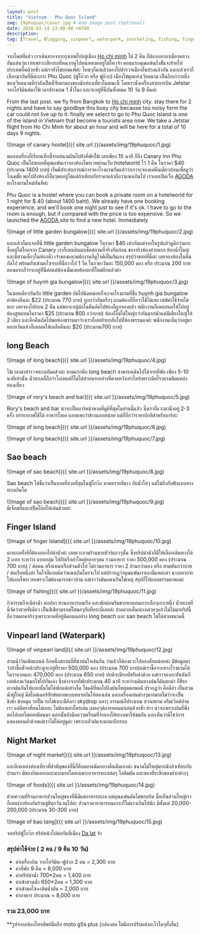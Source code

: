 ```yaml
---
layout: post
title: "Vietnam - Phu Quoc Island"
img: 19phuquoc/cover.jpg # Add image post (optional)
date: 2018-01-14 13:00:00 +0700
description:
tag: [Travel, Blogging, vinpearl, waterpark, snorkeling, fishing, fingerisland, longbeach, saobeach, phu quoc, island, beach, Vietnam, ฟูโกว๊ก, เวียดนาม]
---
```


จากโพสที่แล้ว เราเดินทางจากกรุงเทพไปอยู่เมือง <a href="/Hochiminh/" target="_ blank">Ho chi minh</a>  ได้ 2 คืน ก็ต้องบอกลาเมืองหลวงอันแสนวุ่นวายเพราะเสียงรถที่หนวกหูไปหน่อยเลยอยู่ไม่ไหวจ้า ตอนแรกคุณแฟนถึงขั้นจะย้ายไปประเทศอื่นด้วยซ้ำ แต่เรายังไม่ยอมแพ้ค่ะ ไหนๆก็มาแล้วลองไปสำรวจเมืองอื่นบ้างแล้วกัน และแล้วเราก็เลือกมากันที่นี่ค่ะเกาะ Phu Quoc (ฟูโก๊วก หรือ ฟูก๊วก) เมืองไข่มุกแห่งเวียดนาม เป็นอีกเกาะหนึ่งของเวียดนามที่กำลังเป็นที่จับตามองของนักท่องเที่ยวในขณะนี้ โดยเรานั่งเครื่องสายการบิน Jetstar จากโฮจิมินห์มาใช้เวลาประมาณ 1 ชั่วโมง และจะอยู่ที่นี่กันทั้งหมด 10 วัน 9 คืนค่ะ

From the last post. we fly from Bangkok to <a href="/Hochiminh/" target="_ blank">Ho chi minh</a> city. stay there for 2 nights and have to say goodbye this busy city because too noisy form the car could not live up to it. finally we select to go to Phu Quoc Island is one of the island in Vietnam that become a tourists area now. We take a Jetstar flight from Ho Chi Minh for about an hour and will be here for a total of 10 days 9 nights.

![Image of canary hostel]({{ site.url }}/assets/img/19phuquoc/1.jpg)

พอลงเครื่องก็เรียกแท็กซี่จากสนามบินไปยังที่พักใช้เวลาเพียง 15 นาที ก็ถึง Canary Inn Phu Quoc เป็นโฮสเทลที่คุณแฟนเราจองห้องไพรเวทผ่านเว็บ hotelworld ไว้ 1 คืน ในราคา $40 (ประมาณ 1400 บาท) เริ่มมีประสบการณ์การจองโรงแรมกันแล้วว่าเราจะจองแค่คืนเดียวก่อนเพื่อดูว่าโอเคมั้ย พอไปถึงห้องก็งั้นๆพออยู่ได้แต่ถ้าเทียบกับราคาแล้วถือว่าแพงเกินไป เราเลยเปิดเว็บ <a href="https://www.agoda.com/partners/partnersearch.aspx?cid=1798016&pcs=1&hl=th&city=17188" target="_ blank">AGODA</a> หาโรงแรมใหม่ทันทีค่ะ

Phu Quoc is a hostel where you can book a private room on a hotelworld for 1 night for $ 40 (about 1400 baht). We already have one booking experience, and we'll book one night just to see if it's ok. I have to go to the room is enough, but if compared with the price is too expensive. So we launched the <a href="https://www.agoda.com/partners/partnersearch.aspx?cid=1798016&pcs=1&hl=en&city=17188" target="_ blank"> AGODA </a> site to find a new hotel. Immediately

![Image of little garden bungalow]({{ site.url }}/assets/img/19phuquoc/2.jpg)

และแล้วก็มาเจอที่นี่ little garden bungalow ในราคา $40 เท่ากันแต่จากในรูปแล้วดูดีกว่ามาก ซึ่งอยู่ไม่ไกลจาก Canary เราก็เลยเดินมาเช็คสถานที่จริงกันก่อน ของจริงห้องสวยมาก ห้องน้ำใหญ่และมีสวนเล็กๆในห้องน้ำ เจ้าของและพนักงานก็ดูใจดีเป็นกันเอง  สรุปว่าชอบที่นี่ค่ะ เลยจองห้องในคืนถัดไป พร้อมกับเช่ามอไซจากที่นี่ยาวไป 1 วีค ในราคาวันละ 150,000 ดอง หรือ ประมาณ 200 บาท ตอนแรกก็ว่าจะอยู่ที่นี่ต่อแต่ห้องเต็มเลยต้องหาที่ใหม่อีกแล้วค่า

![Image of huynh gia bungalow]({{ site.url }}/assets/img/19phuquoc/3.jpg)

ในซอยเดียวกันกับ little garden ถัดไปนิดหน่อยก็จะเจอโรงแรมที่ชื่อ huynh gia bungalow ค่าห้องคืนละ $22 (ประมาณ 770 บาท) ถูกกว่ากันครึ่งๆ แถมห้องก็ถือว่าใช้ได้เลย เซฟค่าใช้จ่ายได้มาก เลยจองไปก่อน 2 คืน แต่พอจะอยู่ต่อในคืนถัดไปห้องก็ถูกจองแล้ว พนักงานก็เลยเสนอให้ไปอยู่ห้องสูทแทนในราคา $25 (ประมาณ 800 กว่าบาท) ห้องก็ไม่ได้ใหญ่กว่ากันมากนักแต่มีเตียงใหญ่ให้ 2 เตียง และอีกคืนถัดไปพอห้องธรรมดาว่างเราก็เลยย้ายกลับไปที่ห้องธรรมดาค่ะ พนักงานเห็นว่าอยู่มาหลายวันแล้วก็เลยลดให้เหลือคืนละ $20 (ประมาณ700 บาท)  


## long Beach

![Image of long beach]({{ site.url }}/assets/img/19phuquoc/4.jpg)

ได้เวลามาสำรวจทะเลกันแล้วค่ะ หาดแรกคือ long beach สามารถเดินไปได้จากที่พัก เพียง 5-10 นาทีเท่านั้น น้ำทะเลก็ถือว่าโอเคแต่ก็ไม่ได้สวยมากอย่างที่คาดหวังเท่าไหร่เพราะติดโรงแรมติดแหล่งท่องเที่ยว

![Image of rory's beach and bar]({{ site.url }}/assets/img/19phuquoc/5.jpg)

Rory's beach and bar น่าจะเป็นบาร์หน้าหาดที่ดูดีที่สุดในย่านนี้แล้ว ซึ่งเราก็แวะมานั่งอยู่ 2-3 ครั้ง บรรยากาศใช้ได้ อาหารโอเค แอบแพงว่าข้างนอกหน่อย แต่ก็ถือว่าราคาปกติสำหรับบาร์ค่ะ

![Image of long beach]({{ site.url }}/assets/img/19phuquoc/6.jpg)


![Image of long beach]({{ site.url }}/assets/img/19phuquoc/7.jpg)    


## Sao beach
![Image of sao beach]({{ site.url }}/assets/img/19phuquoc/8.jpg)

Sao beach ได้ชื่อว่าเป็นหาดที่สวยที่สุดในฟูโกว๊ก หาดทรายสีขาว กับน้ำใสๆ แต่ไม่ถึงกับฟ้าแบบทางทะเลอินโด

![Image of sao beach]({{ site.url }}/assets/img/19phuquoc/9.jpg)  
มีเจ็ทสกีและสปีดโบ๊ทให้เล่นด้วยค่ะ

## Finger Island
![Image of finger Island]({{ site.url }}/assets/img/19phuquoc/10.jpg)

มาทะเลทั้งทีก็ต้องออกไปดำน้ำค่ะ เลยแวะถามร้านขายทัวร์แถวๆนั้น ซึ่งทริปดำน้ำก็มีให้เลือกเดินทางได้ 2 แบบ ระหว่าง แบบกลุ่ม ไปกับเรือลำใหญ่หลายๆคน รวมอาหาร ราคา 500,000 ดอง (ประมาณ 700 บาท) / ต่อคน หรือเหมาเรือส่วนตัวไป ไม่รวมอาหาร ราคา 2 ล้านกว่าดอง หรือ สามพันกว่าบาท / ต่อเรือหนึ่งลำ ในใจก็แอบคิดว่าแพงเกินใครจะไป แต่ปรากฏว่าคุณแฟนเราเองนี่แหละค่า นางอยากจะไปแบบไพรเวทเพราะไม่ต้องมารอชาวบ้าน แต่เราว่ามันแพงเกินใช่เหตุ สรุปก็ไปแบบธรรมดาพอค่ะ

![Image of fishing]({{ site.url }}/assets/img/19phuquoc/11.jpg)

กิจกรรมก็จะมีดำน้ำ ตกปลา ทานอาหารบนเรือ และพักผ่อนริมชายหาดบนเกาะเล็กๆเกาะหนึ่ง น้ำทะเลที่นี่จัดว่าสวยทีเดียว เป็นสีเขียวมรกตใ่สพอๆกับที่กระบี่เลยค่ะ ถ้าอยากเห็นทะเลสวยๆแล้วไม่ได้มาทริปนี้ถือว่าพลาดจริงๆเพราะหาดที่อยู่ติดถนนอย่าง long beach และ sao beach ไม่ได้สวยขนาดนี้


## Vinpearl land (Waterpark)
![Image of vinpearl land]({{ site.url }}/assets/img/19phuquoc/12.jpg)

สวนน้ำวินเพิลแลนด์ อีกหนึ่งสถานที่ที่น่าสนใจเช่นกัน ว่าแล้วก็ต้องแวะไปลองสักหน่อยค่ะ มีข้อมูลมาว่าถ้าซื้อตั๋วหน้าประตูจะอยู่ที่ราคา 500,000 ดอง (ประมาณ 700 บาท)แต่เราซื้อจากทางโรงแรมได้ในราคาคนละ 470,000 ดอง (ประมาณ 650 บาท) ปกติจะมีรถบัสรับส่งด้วย แต่เราจองกะทันหันก็เลยต้องแว้นมอไซไปกันเอง ซึ่งห่างจากที่พักประมาณ 40 นาที ระหว่างเดินทางฝนก็ดันตกค่า ก็ขี่รถตากฝนกันไปแบบนั้นไม่ได้พักแต่อย่างใด โชคดีที่พอไปถึงฝนก็หยุดตกพอดี ปรากฏว่า คือดีอ่า เป็นสวนน้ำผู้ใหญ่ มีสไลด์เดอร์ยักษ์หลายแบบหลายอันให้ลองเล่น และเครื่องเล่นต่างๆมากมายไม่ว่าจะเป็น ชิงช้า ม้าหมุน รถปั๊ม รถไฟเหาะตีลังกา skydrop บลาๆ อารมณ์ก็ประมาณ สวนสยาม ดรีมเวิลด์บ้านเรา แต่ดีตรงที่คนไม่เยอะ ไม่ต้องแย่งใครเล่น เผลอๆต้องรอคนมาเล่นด้วยซ้ำ ฮ่าา น่าจะเพราะฝนที่พึ่งตกไปเลยไม่ค่อยมีคนมา นอกนั้นยังมีอความเรี่ยมที่จำลองใต้ทะเลมาให้ชมกัน และเห็นว่ามีโชว์การแสดงตอนค่ำด้วยแต่เราไม่ได้อยู่ดูค่ะ เพราะกลัวฝนจะตกมาอีกรอบ

## Night Market
![Image of night market]({{ site.url }}/assets/img/19phuquoc/13.jpg)

และอีกแหล่งท่องเที่ยวที่สำคัญของที่นี่ก็คือตลาดนัดกลางคืนนั่นเองค่ะ ขนาดไม่ใหญ่มากนักถ้าเทียบกับบ้านเรา มีของกินเยอะแยะมากมายโดยเฉพาะอาหารทะเลสดๆ ไอติมผัด และของที่ระลึกของฝากต่างๆ

![Image of foods]({{ site.url }}/assets/img/19phuquoc/14.jpg)

ด้วยความที่ร้านอาหารส่วนใหญ่ของที่นี่มีแต่อาหารทะเล แต่คุณแฟนดันไม่ชอบกิน มื้อเย็นส่วนใหญ่เราก็เลยฝากท้องกันร้านซูชิทุกวันวนไปค่ะ ส่วนราคาอาหารบนเกาะก็ไม่แรงเกินไปนัก มีตั้งแต่ 20,000-200,000 (ประมาณ 30-300 บาท)   

![Image of bao tang]({{ site.url }}/assets/img/19phuquoc/15.jpg)

จบทริปฟูโกว๊ก ทริปหน้าไปต่อกันที่เมือง  <a href="/vietnam-dalat/" target="_ blank">Da lat</a>  จ้า

### สรุปค่าใช้จ่าย ( 2 คน / 9 คืน 10 วัน)
- ค่าเครื่องบิน จากโฮจิมิน-ฟูก๋วก 2 คน = 2,300 บาท
- ค่าที่พัก 9 คืน = 8,000 บาท
- ค่าทริปดำน้ำ 700*2คน = 1,400 บาท
- ค่าเข้าสวนน้ำ 650*2คน = 1,300 บาท
- ค่าเช่ามอไซ+เติมน้ำมัน = 2,000 บาท
- ค่าอาหาร ประมาณ = 8,000 บาท

### รวม 23,000 บาท


**รูปจากกล้องโทรศัพท์มือถือ moto g5s plus (กล้องสด ไม่มีการปรับแต่งอะไรใดๆทั้งสิ้น)
